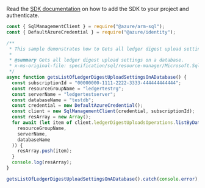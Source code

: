 Read the [SDK documentation](https://github.com/Azure/azure-sdk-for-js/blob/%40azure%2Farm-sql_9.0.1/sdk/sql/arm-sql/README.md) on how to add the SDK to your project and authenticate.

```javascript
const { SqlManagementClient } = require("@azure/arm-sql");
const { DefaultAzureCredential } = require("@azure/identity");

/**
 * This sample demonstrates how to Gets all ledger digest upload settings on a database.
 *
 * @summary Gets all ledger digest upload settings on a database.
 * x-ms-original-file: specification/sql/resource-manager/Microsoft.Sql/preview/2021-02-01-preview/examples/LedgerDigestUploadsList.json
 */
async function getsListOfLedgerDigestUploadSettingsOnADatabase() {
  const subscriptionId = "00000000-1111-2222-3333-444444444444";
  const resourceGroupName = "ledgertestrg";
  const serverName = "ledgertestserver";
  const databaseName = "testdb";
  const credential = new DefaultAzureCredential();
  const client = new SqlManagementClient(credential, subscriptionId);
  const resArray = new Array();
  for await (let item of client.ledgerDigestUploadsOperations.listByDatabase(
    resourceGroupName,
    serverName,
    databaseName
  )) {
    resArray.push(item);
  }
  console.log(resArray);
}

getsListOfLedgerDigestUploadSettingsOnADatabase().catch(console.error);
```
